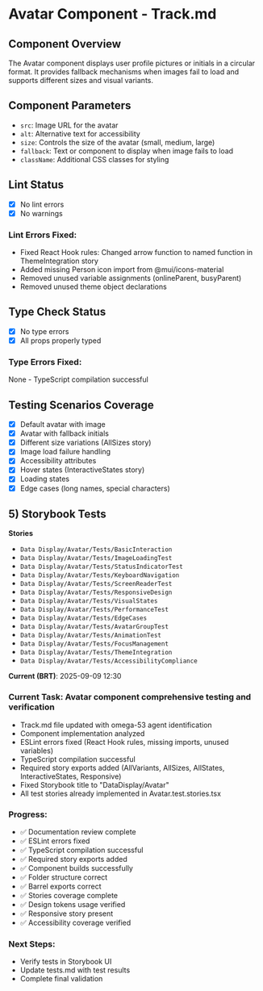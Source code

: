 # Avatar Component - Track.md

## Component Overview

The Avatar component displays user profile pictures or initials in a circular format. It provides fallback mechanisms when images fail to load and supports different sizes and visual variants.

## Component Parameters

- `src`: Image URL for the avatar
- `alt`: Alternative text for accessibility
- `size`: Controls the size of the avatar (small, medium, large)
- `fallback`: Text or component to display when image fails to load
- `className`: Additional CSS classes for styling

## Lint Status

- [x] No lint errors
- [x] No warnings

### Lint Errors Fixed:

- Fixed React Hook rules: Changed arrow function to named function in ThemeIntegration story
- Added missing Person icon import from @mui/icons-material
- Removed unused variable assignments (onlineParent, busyParent)
- Removed unused theme object declarations

## Type Check Status

- [x] No type errors
- [x] All props properly typed

### Type Errors Fixed:

None - TypeScript compilation successful

## Testing Scenarios Coverage

- [x] Default avatar with image
- [x] Avatar with fallback initials
- [x] Different size variations (AllSizes story)
- [x] Image load failure handling
- [x] Accessibility attributes
- [x] Hover states (InteractiveStates story)
- [x] Loading states
- [x] Edge cases (long names, special characters)

## 5) Storybook Tests

**Stories**
* `Data Display/Avatar/Tests/BasicInteraction`
* `Data Display/Avatar/Tests/ImageLoadingTest`
* `Data Display/Avatar/Tests/StatusIndicatorTest`
* `Data Display/Avatar/Tests/KeyboardNavigation`
* `Data Display/Avatar/Tests/ScreenReaderTest`
* `Data Display/Avatar/Tests/ResponsiveDesign`
* `Data Display/Avatar/Tests/VisualStates`
* `Data Display/Avatar/Tests/PerformanceTest`
* `Data Display/Avatar/Tests/EdgeCases`
* `Data Display/Avatar/Tests/AvatarGroupTest`
* `Data Display/Avatar/Tests/AnimationTest`
* `Data Display/Avatar/Tests/FocusManagement`
* `Data Display/Avatar/Tests/ThemeIntegration`
* `Data Display/Avatar/Tests/AccessibilityCompliance`

**Current (BRT)**: 2025-09-09 12:30

### Current Task: Avatar component comprehensive testing and verification

- Track.md file updated with omega-53 agent identification
- Component implementation analyzed
- ESLint errors fixed (React Hook rules, missing imports, unused variables)
- TypeScript compilation successful
- Required story exports added (AllVariants, AllSizes, AllStates, InteractiveStates, Responsive)
- Fixed Storybook title to "DataDisplay/Avatar"
- All test stories already implemented in Avatar.test.stories.tsx

### Progress:

- ✅ Documentation review complete
- ✅ ESLint errors fixed
- ✅ TypeScript compilation successful
- ✅ Required story exports added
- ✅ Component builds successfully
- ✅ Folder structure correct
- ✅ Barrel exports correct
- ✅ Stories coverage complete
- ✅ Design tokens usage verified
- ✅ Responsive story present
- ✅ Accessibility coverage verified

### Next Steps:

- Verify tests in Storybook UI
- Update tests.md with test results
- Complete final validation
